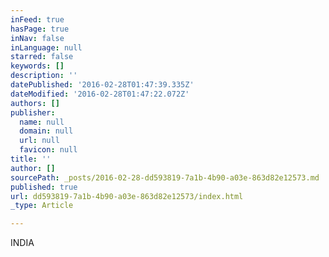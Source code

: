 ```yaml
---
inFeed: true
hasPage: true
inNav: false
inLanguage: null
starred: false
keywords: []
description: ''
datePublished: '2016-02-28T01:47:39.335Z'
dateModified: '2016-02-28T01:47:22.072Z'
authors: []
publisher:
  name: null
  domain: null
  url: null
  favicon: null
title: ''
author: []
sourcePath: _posts/2016-02-28-dd593819-7a1b-4b90-a03e-863d82e12573.md
published: true
url: dd593819-7a1b-4b90-a03e-863d82e12573/index.html
_type: Article

---
```

INDIA